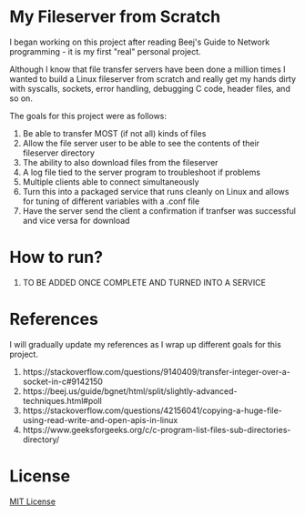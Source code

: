 <h1>My Fileserver from Scratch</h1>
<p>I began working on this project after reading Beej's Guide to Network programming - it is my first "real" personal project.<p>

<p>Although I know that file transfer servers have been done a million times I wanted to build a Linux fileserver from scratch and really get my hands dirty with syscalls, 
    sockets, error handling, debugging C code, header files, and so on.<p>

<p> The goals for this project were as follows:</p>
<ol>
      <li> Be able to transfer MOST (if not all) kinds of files</li>
      <li> Allow the file server user to be able to see the contents of their fileserver directory</li>
      <li> The ability to also download files from the fileserver</li>
      <li> A log file tied to the server program to troubleshoot if problems</li>
      <li> Multiple clients able to connect simultaneously</li>
      <li> Turn this into a packaged service that runs cleanly on Linux and allows for tuning of different variables with a .conf file</li>
      <li> Have the server send the client a confirmation if tranfser was successful and vice versa for download</li>
</ol>

<h1> How to run? </h1>
<ol>
    <li> TO BE ADDED ONCE COMPLETE AND TURNED INTO A SERVICE </li>
</ol>

<h1>References</h1>
<p>I will gradually update my references as I wrap up different goals for this project.<p>
<ol>
<li> https://stackoverflow.com/questions/9140409/transfer-integer-over-a-socket-in-c#9142150 </li>
<li> https://beej.us/guide/bgnet/html/split/slightly-advanced-techniques.html#poll </li>
<li> https://stackoverflow.com/questions/42156041/copying-a-huge-file-using-read-write-and-open-apis-in-linux </li>
<li> https://www.geeksforgeeks.org/c/c-program-list-files-sub-directories-directory/ </li>
</ol>

<h1>License</h1>
<a href="https://choosealicense.com/licenses/mit/">MIT License</a>
